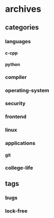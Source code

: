 # archives

## categories

### languages

#### c-cpp

#### python

### compiler

### operating-system

### security

### frontend

### linux

### applications

#### git

### college-life

## tags

### bugs

### lock-free
